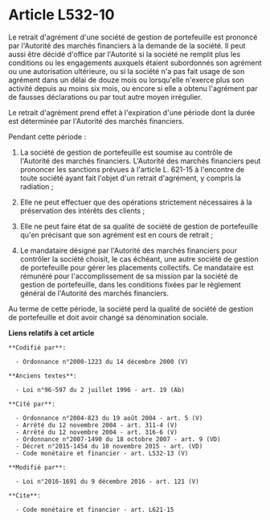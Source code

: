# Article L532-10

Le retrait d'agrément d'une société de gestion de portefeuille est prononcé par l'Autorité des marchés financiers à la
demande de la société. Il peut aussi être décidé d'office par l'Autorité si la société ne remplit plus les conditions ou les
engagements auxquels étaient subordonnés son agrément ou une autorisation ultérieure, ou si la société n'a pas fait usage de
son agrément dans un délai de douze mois ou lorsqu'elle n'exerce plus son activité depuis au moins six mois, ou encore si
elle a obtenu l'agrément par de fausses déclarations ou par tout autre moyen irrégulier.

Le retrait d'agrément prend effet à l'expiration d'une période dont la durée est déterminée par l'Autorité des marchés
financiers.

Pendant cette période :

1. La société de gestion de portefeuille est soumise au contrôle de l'Autorité des marchés financiers. L'Autorité des marchés
financiers peut prononcer les sanctions prévues à l'article L. 621-15 à l'encontre de toute société ayant fait l'objet d'un
retrait d'agrément, y compris la radiation ;

2. Elle ne peut effectuer que des opérations strictement nécessaires à la préservation des intérêts des clients ;

3. Elle ne peut faire état de sa qualité de société de gestion de portefeuille qu'en précisant que son agrément est en cours
de retrait ;

4. Le mandataire désigné par l'Autorité des marchés financiers pour contrôler la société choisit, le cas échéant, une autre
société de gestion de portefeuille pour gérer les placements collectifs. Ce mandataire est rémunéré pour l'accomplissement de
sa mission par la société de gestion de portefeuille, dans les conditions fixées par le règlement général de l'Autorité des
marchés financiers.

Au terme de cette période, la société perd la qualité de société de gestion de portefeuille et doit avoir changé sa
dénomination sociale.

**Liens relatifs à cet article**

	**Codifié par**:

	  - Ordonnance n°2000-1223 du 14 décembre 2000 (V)

	**Anciens textes**:

	  - Loi n°96-597 du 2 juillet 1996 - art. 19 (Ab)

	**Cité par**:

	  - Ordonnance n°2004-823 du 19 août 2004 - art. 5 (V)
	  - Arrêté du 12 novembre 2004 - art. 311-4 (V)
	  - Arrêté du 12 novembre 2004 - art. 316-6 (V)
	  - Ordonnance n°2007-1490 du 18 octobre 2007 - art. 9 (VD)
	  - Décret n°2015-1454 du 10 novembre 2015 - art. (VD)
	  - Code monétaire et financier - art. L532-13 (V)

	**Modifié par**:

	  - Loi n°2016-1691 du 9 décembre 2016 - art. 121 (V)

	**Cite**:

	  - Code monétaire et financier - art. L621-15
